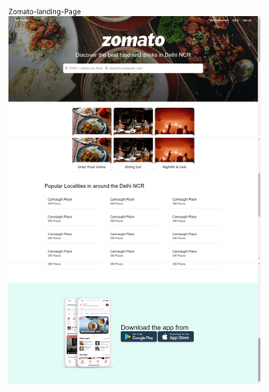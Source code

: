 Zomato-landing-Page
<img src="Zomato_Output1.png">
<img src="Zomato_Output2.png">
<img src="Zomato_Output3.png">
